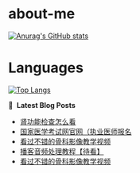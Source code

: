 # about-me
[![Anurag's GitHub stats](https://github-readme-stats.vercel.app/api?username=whitewatercn)](https://github.com/anuraghazra/github-readme-stats)

# Languages
[![Top Langs](https://github-readme-stats.vercel.app/api/top-langs/?username=whitewatercn)](https://github.com/anuraghazra/github-readme-stats)

📕 &nbsp;**Latest Blog Posts**
<!-- BLOG-POST-LIST:START -->
- [肾功能检查怎么看](https://forum.beginner.center/t/topic/845/1)
- [国家医学考试网官网（执业医师报名](https://forum.beginner.center/t/topic/844/1)
- [看过不错的骨科影像教学视频](https://forum.beginner.center/t/topic/432/5)
- [播客音频处理教程【待看】](https://forum.beginner.center/t/topic/842/1)
- [看过不错的骨科影像教学视频](https://forum.beginner.center/t/topic/432/4)
<!-- BLOG-POST-LIST:END -->
